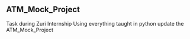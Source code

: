 ## ATM_Mock_Project
Task during Zuri Internship
Using everything taught in python update the ATM_Mock_Project
